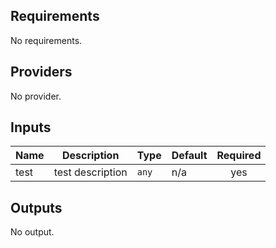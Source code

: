 ## Requirements

No requirements.

## Providers

No provider.

## Inputs

| Name | Description | Type | Default | Required |
|------|-------------|------|---------|:--------:|
| test | test description | `any` | n/a | yes |

## Outputs

No output.
